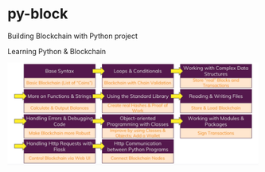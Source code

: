 # py-block

Building Blockchain with Python project

Learning Python & Blockchain

![development-stages](https://github.com/NatalyCoding/py-block/blob/master/Development-Stages.png)
